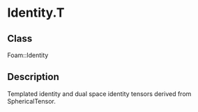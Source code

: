 # Identity.T 
## Class
Foam::Identity

## Description
Templated identity and dual space identity tensors derived from
SphericalTensor.


